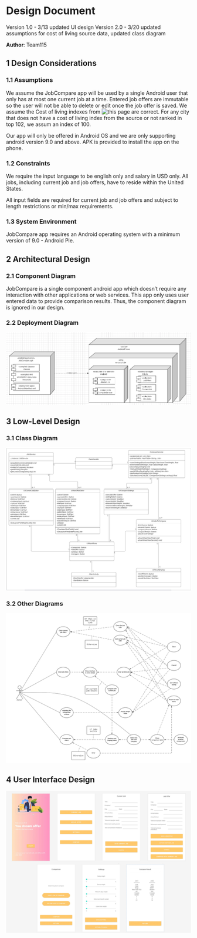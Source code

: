 # Design Document

Version 1.0 - 3/13 updated UI design
Version 2.0 - 3/20 updated assumptions for cost of living source data, updated class diagram

**Author**: Team115

## 1 Design Considerations

### 1.1 Assumptions

We assume the JobCompare app will be used by a single Android user that only has at most one current job at a time. Entered job offers are immutable so the user will not be able to delete or edit once the job offer is saved. We assume the Cost of living indexes from ![this page](https://www.expatistan.com/cost-of-living/country/united-states#all-cities) are correct. For any city that does not have a cost of living index from the source or not ranked in top 102, we assum an index of 100.

Our app will only be offered in Android OS and we are only supporting android version 9.0 and above. APK is provided to install the app on the phone.


### 1.2 Constraints

We require the input language to be english only and salary in USD only. All jobs, including current job and job offers, have to reside within the United States.

All input fields are required for current job and job offers and subject to length restrictions or min/max requirements. 


### 1.3 System Environment

JobCompare app requires an Android operating system with a minimum version of 9.0 - Android Pie.

## 2 Architectural Design

### 2.1 Component Diagram

JobCompare is a single component android app which doesn’t require any interaction with other applications or web services. This app only uses user entered data to provide comparison results. Thus, the component diagram is ignored in our design.

### 2.2 Deployment Diagram

![Deployment Diagram](./images/deploymentdiagram.jpg)

## 3 Low-Level Design

### 3.1 Class Diagram

![Class Diagram](./images/classdiagram.jpg)

### 3.2 Other Diagrams

![Other Diagram](./images/UseCasebaselevel.jpg)

## 4 User Interface Design

![User Interface](./images/UIdiagram.jpg)




